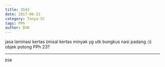 ```yaml
---
title: 3543
date: 2017-06-21
category: Tanya-SC
tags: PPh
author: DSN
---
```


jasa laminasi kertas (misal kertas minyak yg utk bungkus nasi padang :)) objek potong PPh 23?

---



`DSN`
